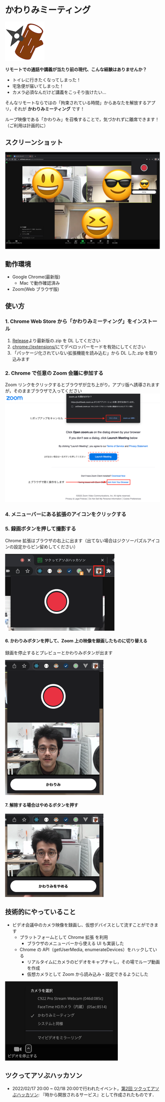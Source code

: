 # かわりみミーティング

![拡張のアイコンと録画ボタン](./src/icon.png)

**リモートでの通話や講義が当たり前の現代、こんな経験はありませんか？**

- トイレに行きたくなってしまった！
- 宅急便が届いてしまった！
- カメラ必須なんだけど講義をこっそり抜けたい...

そんなリモートならではの「拘束されている時間」からあなたを解放するアプリ，それが **かわりみミーティング** です！

ループ映像である「かわりみ」を召喚することで，気づかれずに離席できます！（ご利用は計画的に）

## スクリーンショット

![スクリーンショット](./docs/img/screen_shot.png)

## 動作環境

- Google Chrome(最新版)
  - Mac で動作確認済み
- Zoom(Web ブラウザ版)

## 使い方

### 1. Chrome Web Store から「かわりみミーティング」をインストール

1. [Release](https://github.com/MLOA/tsukuaso/releases)より最新版の.zip を DL してください
2. [chrome://extensions/](chrome://extensions/)にてデベロッパーモードを有効にしてください
3. 「パッケージ化されていない拡張機能を読み込む」から DL した.zip を取り込みます

### 2. Chrome で任意の Zoom 会議に参加する

Zoom リンクをクリックするとブラウザが立ち上がり，アプリ版へ誘導されますが，そのままブラウザで入ってください
![2でのブラウザでzoomへの入り方](./docs/img//how-to-2.png)

### 4. メニューバーにある拡張のアイコンをクリックする

### 5. 録画ボタンを押して撮影する

Chrome 拡張はブラウザの右上に出ます（出てない場合はジクソーパズルアイコンの設定からピン留めしてください）

![拡張のアイコンと録画ボタン](./docs/img//how-to-5.png)

#### 6. かわりみボタンを押して、Zoom 上の映像を録画したものに切り替える

録画を停止するとプレビューとかわりみボタンが出ます

![プレビューとかわりみボタン](./docs/img//how-to-6.png)

#### 7. 解除する場合はやめるボタンを押す

![やめるボタン](./docs/img//how-to-7.png)

## 技術的にやっていること

- ビデオ会議中のカメラ映像を録画し、仮想デバイスとして流すことができます
  - プラットフォームとして Chrome 拡張 を利用
    - ブラウザのメニューバーから使える UI も実装した
  - Chrome の API（getUserMedia, enumerateDevices）をハックしている
    - リアルタイムにカメラのビデオをキャプチャし，その場でループ動画を作成
    - 仮想カメラとして Zoom から読み込み・設定できるようにした

![かわりみミーティングが追加された様子](./docs/img//added-virtual-camera.png)

## ツクってアソぶハッカソン

- 2022/02/17 20:00 ~ 02/18 20:00で行われたイベント，[第2回 ツクってアソぶハッカソン](https://tsukuaso.com/): 『時から開放されるサービス』として作成されたものです．
